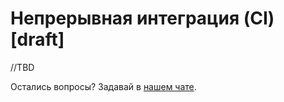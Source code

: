 # Непрерывная интеграция (CI) [draft]

//TBD

Остались вопросы? Задавай в [нашем чате](https://t.me/technicalexcellenceru).
